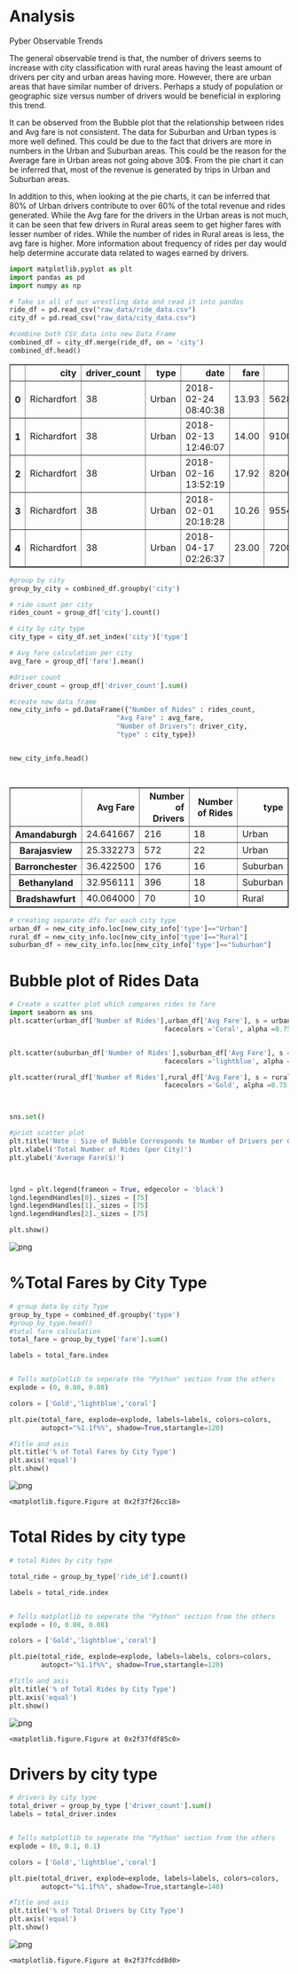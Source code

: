 
# Analysis
Pyber Observable Trends

The general observable trend is that, the number of drivers seems to increase with city classification with rural areas having the least amount of drivers per city and urban areas having more. However, there are urban areas that have similar number of drivers. Perhaps a study of population or geographic size versus number of drivers would be beneficial in exploring this trend.

It can be observed from the Bubble plot that the relationship between rides and Avg fare is not consistent. The data for Suburban and Urban types is more well defined. This could be due to the fact that drivers are more in numbers in the Urban and Suburban areas. This could be the reason for the Average fare in Urban areas not going above 30$. From the pie chart it can be inferred that, most of the revenue is generated by trips in Urban and Suburban areas. 

In addition to this, when looking at the pie charts, it can be inferred that 80% of Urban drivers contribute to over 60% of the total revenue and rides generated. While the Avg fare for the drivers in the Urban areas is not much, it can be seen that few drivers in Rural areas seem to get higher fares with lesser number of rides. While the number of rides in Rural areas is less, the avg fare is higher. More information about frequency of rides per day would help determine accurate data related to wages earned by drivers.

```python
import matplotlib.pyplot as plt
import pandas as pd
import numpy as np

```


```python
# Take in all of our wrestling data and read it into pandas
ride_df = pd.read_csv("raw_data/ride_data.csv")
city_df = pd.read_csv("raw_data/city_data.csv")
```


```python
#combine both CSV data into new Data Frame
combined_df = city_df.merge(ride_df, on = 'city')
combined_df.head()


```




<div>
<style scoped>
    .dataframe tbody tr th:only-of-type {
        vertical-align: middle;
    }

    .dataframe tbody tr th {
        vertical-align: top;
    }

    .dataframe thead th {
        text-align: right;
    }
</style>
<table border="1" class="dataframe">
  <thead>
    <tr style="text-align: right;">
      <th></th>
      <th>city</th>
      <th>driver_count</th>
      <th>type</th>
      <th>date</th>
      <th>fare</th>
      <th>ride_id</th>
    </tr>
  </thead>
  <tbody>
    <tr>
      <th>0</th>
      <td>Richardfort</td>
      <td>38</td>
      <td>Urban</td>
      <td>2018-02-24 08:40:38</td>
      <td>13.93</td>
      <td>5628545007794</td>
    </tr>
    <tr>
      <th>1</th>
      <td>Richardfort</td>
      <td>38</td>
      <td>Urban</td>
      <td>2018-02-13 12:46:07</td>
      <td>14.00</td>
      <td>910050116494</td>
    </tr>
    <tr>
      <th>2</th>
      <td>Richardfort</td>
      <td>38</td>
      <td>Urban</td>
      <td>2018-02-16 13:52:19</td>
      <td>17.92</td>
      <td>820639054416</td>
    </tr>
    <tr>
      <th>3</th>
      <td>Richardfort</td>
      <td>38</td>
      <td>Urban</td>
      <td>2018-02-01 20:18:28</td>
      <td>10.26</td>
      <td>9554935945413</td>
    </tr>
    <tr>
      <th>4</th>
      <td>Richardfort</td>
      <td>38</td>
      <td>Urban</td>
      <td>2018-04-17 02:26:37</td>
      <td>23.00</td>
      <td>720020655850</td>
    </tr>
  </tbody>
</table>
</div>




```python
#group by city
group_by_city = combined_df.groupby('city')

# ride count per city
rides_count = group_df['city'].count()

# city by city type
city_type = city_df.set_index('city')['type']

# Avg fare calculation per city
avg_fare = group_df['fare'].mean()

#driver count 
driver_count = group_df['driver_count'].sum()

#create new data frame
new_city_info = pd.DataFrame({"Number of Rides" : rides_count,
                           "Avg Fare" : avg_fare,
                           "Number of Drivers": driver_city,
                           "type" : city_type})


new_city_info.head()




```




<div>
<style scoped>
    .dataframe tbody tr th:only-of-type {
        vertical-align: middle;
    }

    .dataframe tbody tr th {
        vertical-align: top;
    }

    .dataframe thead th {
        text-align: right;
    }
</style>
<table border="1" class="dataframe">
  <thead>
    <tr style="text-align: right;">
      <th></th>
      <th>Avg Fare</th>
      <th>Number of Drivers</th>
      <th>Number of Rides</th>
      <th>type</th>
    </tr>
  </thead>
  <tbody>
    <tr>
      <th>Amandaburgh</th>
      <td>24.641667</td>
      <td>216</td>
      <td>18</td>
      <td>Urban</td>
    </tr>
    <tr>
      <th>Barajasview</th>
      <td>25.332273</td>
      <td>572</td>
      <td>22</td>
      <td>Urban</td>
    </tr>
    <tr>
      <th>Barronchester</th>
      <td>36.422500</td>
      <td>176</td>
      <td>16</td>
      <td>Suburban</td>
    </tr>
    <tr>
      <th>Bethanyland</th>
      <td>32.956111</td>
      <td>396</td>
      <td>18</td>
      <td>Suburban</td>
    </tr>
    <tr>
      <th>Bradshawfurt</th>
      <td>40.064000</td>
      <td>70</td>
      <td>10</td>
      <td>Rural</td>
    </tr>
  </tbody>
</table>
</div>




```python
# creating separate dfs for each city type
urban_df = new_city_info.loc[new_city_info['type']=="Urban"]
rural_df = new_city_info.loc[new_city_info['type']=="Rural"]
suburban_df = new_city_info.loc[new_city_info['type']=="Suburban"]
```

# Bubble plot of Rides Data


```python
# Create a scatter plot which compares rides to fare
import seaborn as sns
plt.scatter(urban_df['Number of Rides'],urban_df['Avg Fare'], s = urban_df['Number of Drivers']*0.75, marker = 'o', 
                                       facecolors ='Coral', alpha =0.75, edgecolors ='black', label = 'Urban')


plt.scatter(suburban_df['Number of Rides'],suburban_df['Avg Fare'], s = suburban_df['Number of Drivers']*0.75, marker = 'o', 
                                       facecolors ='lightblue', alpha =0.75, edgecolors ='black', label = 'Subrban')

plt.scatter(rural_df['Number of Rides'],rural_df['Avg Fare'], s = rural_df['Number of Drivers']*0.75, marker = 'o', 
                                       facecolors ='Gold', alpha =0.75, edgecolors ='black', label = 'Rural')



sns.set()

#print scatter plot
plt.title('Note : Size of Bubble Corresponds to Number of Drivers per City')
plt.xlabel('Total Number of Rides (per City)')
plt.ylabel('Average Fare($)')



lgnd = plt.legend(frameon = True, edgecolor = 'black')
lgnd.legendHandles[0]._sizes = [75]
lgnd.legendHandles[1]._sizes = [75]
lgnd.legendHandles[2]._sizes = [75]

plt.show()

```


![png](output_8_0.png)


# %Total Fares by City Type


```python
# group data by city Type
group_by_type = combined_df.groupby('type')
#group_by_type.head()
#total fare calculation
total_fare = group_by_type['fare'].sum()

labels = total_fare.index


# Tells matplotlib to seperate the "Python" section from the others
explode = (0, 0.08, 0.08)

colors = ['Gold','lightblue','coral']

plt.pie(total_fare, explode=explode, labels=labels, colors=colors,
        autopct="%1.1f%%", shadow=True,startangle=120)

#Title and axis
plt.title('% of Total Fares by City Type')
plt.axis('equal')
plt.show()

```


![png](output_10_0.png)



    <matplotlib.figure.Figure at 0x2f37f26cc18>


# Total Rides by city type


```python
# total Rides by city type

total_ride = group_by_type['ride_id'].count()

labels = total_ride.index


# Tells matplotlib to seperate the "Python" section from the others
explode = (0, 0.08, 0.08)

colors = ['Gold','lightblue','coral']

plt.pie(total_ride, explode=explode, labels=labels, colors=colors,
        autopct="%1.1f%%", shadow=True,startangle=120)

#Title and axis
plt.title('% of Total Rides by City Type')
plt.axis('equal')
plt.show()

```


![png](output_12_0.png)



    <matplotlib.figure.Figure at 0x2f37fdf85c0>


# Drivers by city type


```python
# drivers by city type
total_driver = group_by_type ['driver_count'].sum()
labels = total_driver.index


# Tells matplotlib to seperate the "Python" section from the others
explode = (0, 0.1, 0.1)

colors = ['Gold','lightblue','coral']

plt.pie(total_driver, explode=explode, labels=labels, colors=colors,
        autopct="%1.1f%%", shadow=True,startangle=140)

#Title and axis
plt.title('% of Total Drivers by City Type')
plt.axis('equal')
plt.show()

```


![png](output_14_0.png)



    <matplotlib.figure.Figure at 0x2f37fcdd8d0>

